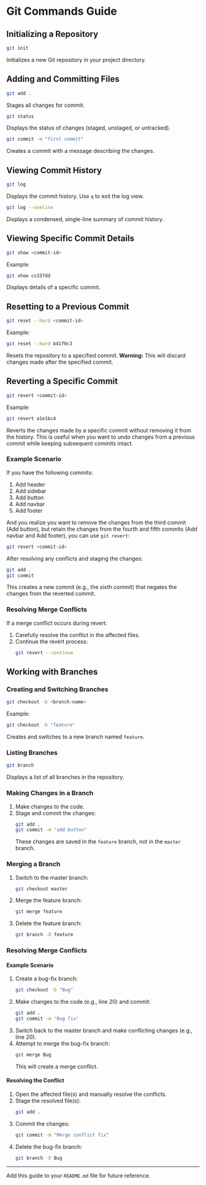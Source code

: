 # Git Commands Guide

## Initializing a Repository
```bash
git init
```
Initializes a new Git repository in your project directory.

## Adding and Committing Files
```bash
git add .
```
Stages all changes for commit.

```bash
git status
```
Displays the status of changes (staged, unstaged, or untracked).

```bash
git commit -m "first commit"
```
Creates a commit with a message describing the changes.

## Viewing Commit History
```bash
git log
```
Displays the commit history. Use `q` to exit the log view.

```bash
git log --oneline
```
Displays a condensed, single-line summary of commit history.

## Viewing Specific Commit Details
```bash
git show <commit-id>
```
Example:
```bash
git show cs337dd
```
Displays details of a specific commit.

## Resetting to a Previous Commit
```bash
git reset --hard <commit-id>
```
Example:
```bash
git reset --hard b41f0c3
```
Resets the repository to a specified commit. **Warning:** This will discard changes made after the specified commit.

## Reverting a Specific Commit
```bash
git revert <commit-id>
```
Example:
```bash
git revert a1e1bc4
```
Reverts the changes made by a specific commit without removing it from the history. This is useful when you want to undo changes from a previous commit while keeping subsequent commits intact.

### Example Scenario
If you have the following commits:
1. Add header
2. Add sidebar
3. Add button
4. Add navbar
5. Add footer

And you realize you want to remove the changes from the third commit (Add button), but retain the changes from the fourth and fifth commits (Add navbar and Add footer), you can use `git revert`:

```bash
git revert <commit-id>
```
After resolving any conflicts and staging the changes:
```bash
git add .
git commit
```
This creates a new commit (e.g., the sixth commit) that negates the changes from the reverted commit.

### Resolving Merge Conflicts
If a merge conflict occurs during revert:
1. Carefully resolve the conflict in the affected files.
2. Continue the revert process:
   ```bash
   git revert --continue
   ```

## Working with Branches
### Creating and Switching Branches
```bash
git checkout -b <branch-name>
```
Example:
```bash
git checkout -b "feature"
```
Creates and switches to a new branch named `feature`.

### Listing Branches
```bash
git branch
```
Displays a list of all branches in the repository.

### Making Changes in a Branch
1. Make changes to the code.
2. Stage and commit the changes:
   ```bash
   git add .
   git commit -m "add button"
   ```
   These changes are saved in the `feature` branch, not in the `master` branch.

### Merging a Branch
1. Switch to the master branch:
   ```bash
   git checkout master
   ```
2. Merge the feature branch:
   ```bash
   git merge feature
   ```
3. Delete the feature branch:
   ```bash
   git branch -D feature
   ```

### Resolving Merge Conflicts
#### Example Scenario
1. Create a bug-fix branch:
   ```bash
   git checkout -b "Bug"
   ```
2. Make changes to the code (e.g., line 20) and commit:
   ```bash
   git add .
   git commit -m "Bug fix"
   ```
3. Switch back to the master branch and make conflicting changes (e.g., line 20).
4. Attempt to merge the bug-fix branch:
   ```bash
   git merge Bug
   ```
   This will create a merge conflict.

#### Resolving the Conflict
1. Open the affected file(s) and manually resolve the conflicts.
2. Stage the resolved file(s):
   ```bash
   git add .
   ```
3. Commit the changes:
   ```bash
   git commit -m "Merge conflict fix"
   ```
4. Delete the bug-fix branch:
   ```bash
   git branch -D Bug
   ```

---
Add this guide to your `README.md` file for future reference.
